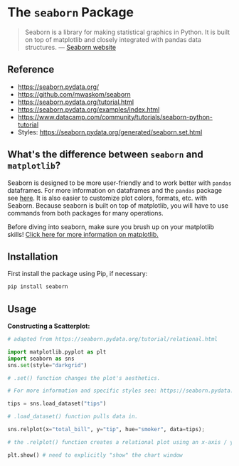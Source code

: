 # The `seaborn` Package

> Seaborn is a library for making statistical graphics in Python. It is built on top of matplotlib and closely integrated with pandas data structures. — [Seaborn website](https://seaborn.pydata.org/)

## Reference

+ https://seaborn.pydata.org/
+ https://github.com/mwaskom/seaborn
+ https://seaborn.pydata.org/tutorial.html
+ https://seaborn.pydata.org/examples/index.html
+ https://www.datacamp.com/community/tutorials/seaborn-python-tutorial
+ Styles: https://seaborn.pydata.org/generated/seaborn.set.html

## What's the difference between `seaborn` and `matplotlib`?

Seaborn is designed to be more user-friendly and to work better with `pandas` dataframes. For more information on dataframes and the `pandas` package see [here](https://github.com/prof-rossetti/intro-to-python/blob/master/notes/python/packages/pandas.md). It is also easier to customize plot colors, formats, etc. with Seaborn. Because seaborn is built on top of matplotlib, you will have to use commands from both packages for many operations.

Before diving into seaborn, make sure you brush up on your matplotlib skills! [Click here for more information on matplotlib.](https://github.com/prof-rossetti/intro-to-python/blob/master/notes/python/packages/matplotlib.md)

## Installation

First install the package using Pip, if necessary:

```sh
pip install seaborn
```

## Usage

**Constructing a Scatterplot:**

```py
# adapted from https://seaborn.pydata.org/tutorial/relational.html

import matplotlib.pyplot as plt
import seaborn as sns
sns.set(style="darkgrid")

# .set() function changes the plot's aesthetics. 

# For more information and specific styles see: https://seaborn.pydata.org/generated/seaborn.set.html

tips = sns.load_dataset("tips")

# .load_dataset() function pulls data in.

sns.relplot(x="total_bill", y="tip", hue="smoker", data=tips);

# the .relplot() function creates a relational plot using an x-axis / y-axis basis. this function allows you to change the markers, colors, sizes, etc. that you're working with. 

plt.show() # need to explicitly "show" the chart window
```


